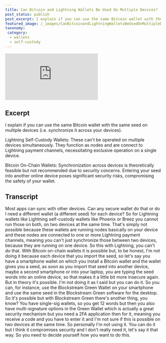 ```yaml
---
title: Can Bitcoin and Lightning Wallets Be Used On Multiple Devices?
post_status: publish
post_excerpt: I explain if you can use the same Bitcoin wallet with the same seed on multiple devices.
featured_image: /_images/CanBitcoinandLightningWalletsBeUsedOnMultipleDevices.jpg
taxonomy:
 category:
  - wallets
  - self-custody
---
```


<iframe src="https://player.vimeo.com/video/1019656067?badge=0&amp;autopause=0&amp;player_id=0&amp;app_id=58479" frameborder="0" allow="autoplay; fullscreen; picture-in-picture; clipboard-write; encrypted-media" title="Can Bitcoin and Lightning Wallets Be Used On Multiple Devices？"></iframe>

<div style="margin-bottom:30px;"></div>

## Excerpt

I explain if you can use the same Bitcoin wallet with the same seed on multiple devices (i.e. synchronize it across your devices).

Lightning Self-Custody Wallets: These can't be operated on multiple devices simultaneously. They function as nodes and are connect to Lightning payment channels, necessitating exclusive operation on a single device.

Bitcoin On-Chain Wallets: Synchronization across devices is theoretically feasible but not recommended due to security concerns. Entering your seed into another online device poses significant security risks, compromising the safety of your wallet.

## Transcript

Most apps can sync with other devices. Can any secure wallet do that or do I need a different wallet (a different seed) for each device? So for Lightning wallets like Lightning self-custody wallets like Phoenix or Breez you cannot run those on both, on two devices at the same time. That's simply not possible because these wallets are running nodes basically on your device and these nodes are connected to one or more Lightning payment channels, meaning you can't just synchronize those between two devices, because they are running on one device. So this with Lightning, you can't do that. With Bitcoin on-chain wallets it  is possible but, to be honest, I'm not doing it because each device that you import the seed,  so let's say you have a smartphone wallet on which you install a Bitcoin wallet and the wallet gives you a seed, as soon as you import that seed into another device, maybe a second smartphone or into your laptop, you are typing the seed words into an online device, so that makes it a little bit more insecure again. But in theory it's possible. I'm not doing it as I said but you can do it. So you can, for instance, use the Blockstream Green Wallet on your smartphone and use the same seed in the Blockstream Green software for the desktop. So it's possible but with Blockstream Green there's another thing, you know? You have single-sig wallets, so you get 12 words but then you also have multi-signature options in the Green Wallet which is actually a great security mechanism but you need a 2FA application then for it, meaning you receive a code and you have to enter it and I'm not sure if this is possible on two devices at the same time. So personally I'm not using it. You can do it but I think it compromises security and I don't really need it, let's say it that way. So you need to decide yourself how you want to do this.